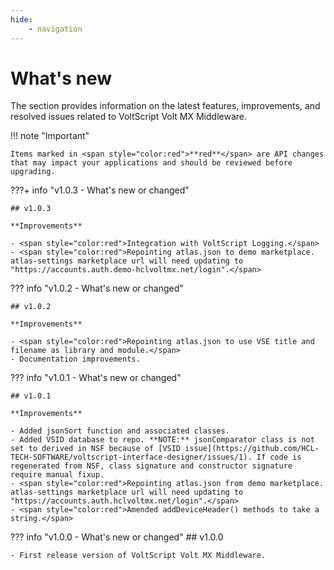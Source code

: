 ```yaml
---
hide:
    - navigation
---
```


# What's new

The section provides information on the latest features, improvements, and resolved issues related to VoltScript Volt MX Middleware.

<!-- prettier-ignore -->
!!! note "Important"

    Items marked in <span style="color:red">**red**</span> are API changes that may impact your applications and should be reviewed before upgrading.

???+ info "v1.0.3 - What's new or changed"

    ## v1.0.3

    **Improvements**
    
    - <span style="color:red">Integration with VoltScript Logging.</span>
    - <span style="color:red">Repointing atlas.json to demo marketplace. atlas-settings marketplace url will need updating to "https://accounts.auth.demo-hclvoltmx.net/login".</span>

??? info "v1.0.2 - What's new or changed"

    ## v1.0.2
    
    **Improvements**

    - <span style="color:red">Repointing atlas.json to use VSE title and filename as library and module.</span>
    - Documentation improvements.

??? info "v1.0.1 - What's new or changed"

    ## v1.0.1
    
    **Improvements**

    - Added jsonSort function and associated classes.
    - Added VSID database to repo. **NOTE:** jsonComparator class is not set to derived in NSF because of [VSID issue](https://github.com/HCL-TECH-SOFTWARE/voltscript-interface-designer/issues/1). If code is regenerated from NSF, class signature and constructor signature require manual fixup.
    - <span style="color:red">Repointing atlas.json from demo marketplace. atlas-settings marketplace url will need updating to "https://accounts.auth.hclvoltmx.net/login".</span>
    - <span style="color:red">Amended addDeviceHeader() methods to take a string.</span>

??? info "v1.0.0 - What's new or changed"
    ## v1.0.0

    - First release version of VoltScript Volt MX Middleware.